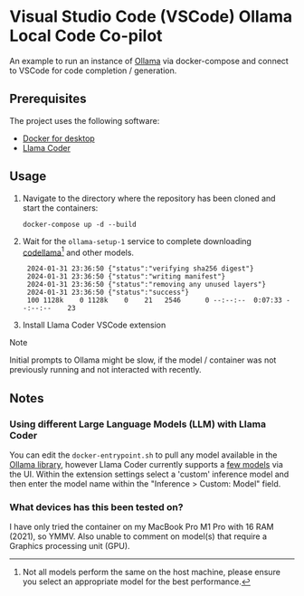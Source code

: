 # Visual Studio Code (VSCode) Ollama Local Code Co-pilot

An example to run an instance of [Ollama](https://ollama.ai/) via docker-compose and connect to VSCode for code completion / generation.

## Prerequisites

The project uses the following software:
* [Docker for desktop](https://www.docker.com/products/docker-desktop/)
* [Llama Coder](https://marketplace.visualstudio.com/items?itemName=ex3ndr.llama-coder)

## Usage

1. Navigate to the directory where the repository has been cloned and start the containers:

   ```commandline
   docker-compose up -d --build
   ```

2. Wait for the `ollama-setup-1` service to complete downloading [codellama](https://ollama.ai/library/codellama)[^1] and other models.

   ```commandline
    2024-01-31 23:36:50 {"status":"verifying sha256 digest"}
    2024-01-31 23:36:50 {"status":"writing manifest"}
    2024-01-31 23:36:50 {"status":"removing any unused layers"}
    2024-01-31 23:36:50 {"status":"success"}
    100 1128k    0 1128k    0    21   2546      0 --:--:--  0:07:33 --:--:--    23
   ```

3. Install Llama Coder VSCode extension

> [!NOTE]
> Initial prompts to Ollama might be slow, if the model / container was not previously running and not interacted with recently.

## Notes

### Using different Large Language Models (LLM) with Llama Coder

You can edit the `docker-entrypoint.sh` to pull any model available in the [Ollama library](https://ollama.ai/library), however Llama Coder currently
supports a [few models](https://github.com/ex3ndr/llama-coder?tab=readme-ov-file#models) via the UI. Within the extension settings select a 'custom'
inference model and then enter the model name within the "Inference > Custom: Model" field.

### What devices has this been tested on?

I have only tried the container on my MacBook Pro M1 Pro with 16 RAM (2021), so YMMV. Also unable to comment on model(s) that require a
Graphics processing unit (GPU).

[^1]: Not all models perform the same on the host machine, please ensure you select an appropriate model for the best performance.
